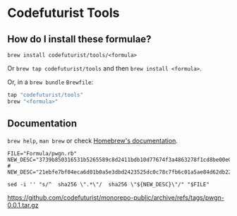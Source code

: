 # Codefuturist Tools

## How do I install these formulae?

`brew install codefuturist/tools/<formula>`

Or `brew tap codefuturist/tools` and then `brew install <formula>`.

Or, in a `brew bundle` `Brewfile`:

```ruby
tap "codefuturist/tools"
brew "<formula>"
```

## Documentation

`brew help`, `man brew` or check [Homebrew's documentation](https://docs.brew.sh).


```shell
FILE="Formula/pwgn.rb"
NEW_DESC="3739b850316531b5265589c8d2411bdb10d77674f3a4863278f1cd8be00e04df"
# NEW_DESC="21ebfe7bf04eca6d01b0a5e3dbd2423525dc0c78c7fb6c01a5ae84d62db225c3"

sed -i '' "s/^  sha256 \".*\"/  sha256 \"${NEW_DESC}\"/" "$FILE"
```

https://github.com/codefuturist/monorepo-public/archive/refs/tags/pwgn-0.0.1.tar.gz